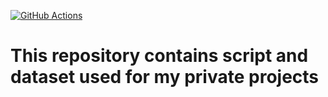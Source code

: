 [![GitHub Actions](https://github.com/BB1464/Office-Hour/actions/workflows/run_pipeline.yml/badge.svg)](https://github.com/BB1464/Office-Hour/actions/workflows/run_pipeline.yml)


# This repository contains script and dataset used for my private projects
